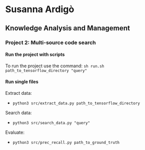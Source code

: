 # Susanna Ardigò
## Knowledge Analysis and Management
### Project 2: Multi-source code search
#### Run the project with scripts
To run the project use the command:
    `sh run.sh path_to_tensorflow_directory "query"`
   
    
 #### Run single files
Extract data:
* `python3 src/extract_data.py path_to_tensorflow_directory`

Search data:
* `python3 src/search_data.py "query"`

Evaluate:
* `python3 src/prec_recall.py path_to_ground_truth`
